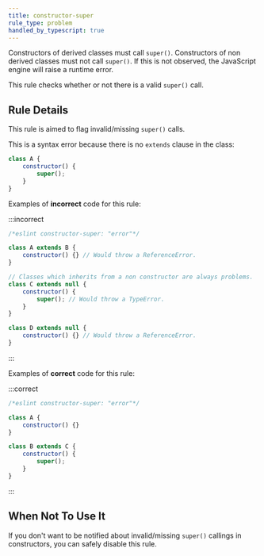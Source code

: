 ```yaml
---
title: constructor-super
rule_type: problem
handled_by_typescript: true
---
```


Constructors of derived classes must call `super()`.
Constructors of non derived classes must not call `super()`.
If this is not observed, the JavaScript engine will raise a runtime error.

This rule checks whether or not there is a valid `super()` call.

## Rule Details

This rule is aimed to flag invalid/missing `super()` calls.

This is a syntax error because there is no `extends` clause in the class:

```js
class A {
    constructor() {
        super();
    }
}
```

Examples of **incorrect** code for this rule:

:::incorrect

```js
/*eslint constructor-super: "error"*/

class A extends B {
    constructor() {} // Would throw a ReferenceError.
}

// Classes which inherits from a non constructor are always problems.
class C extends null {
    constructor() {
        super(); // Would throw a TypeError.
    }
}

class D extends null {
    constructor() {} // Would throw a ReferenceError.
}
```

:::

Examples of **correct** code for this rule:

:::correct

```js
/*eslint constructor-super: "error"*/

class A {
    constructor() {}
}

class B extends C {
    constructor() {
        super();
    }
}
```

:::

## When Not To Use It

If you don't want to be notified about invalid/missing `super()` callings in constructors, you can safely disable this rule.
